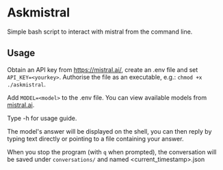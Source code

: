 # Askmistral
Simple bash script to interact with mistral from the command line.

## Usage
Obtain an API key from https://mistral.ai/, create an .env file and set 
`API_KEY=<yourkey>`. Authorise the file as an executable, e.g.: `chmod +x ./askmistral`.

Add `MODEL=<model>` to the .env file. You can view available models from [mistral.ai](https://docs.mistral.ai/platform/endpoints/).

Type -h for usage guide.


The model's answer will be displayed on the shell, you can then reply by typing
text directly or pointing to a file containing your answer.

When you stop the program (with `q` when prompted), the conversation will be
saved under `conversations/` and named <current_timestamp>.json
